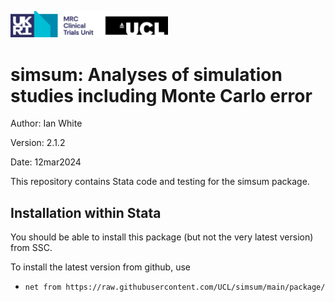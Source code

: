 <a href ="https://www.mrcctu.ucl.ac.uk/"><img src="MRCCTU_at_UCL_Logo.png" width="50%" /></a>

# simsum: Analyses of simulation studies including Monte Carlo error

Author: Ian White

Version: 2.1.2

Date: 12mar2024

This repository contains Stata code and testing for the simsum package.

## Installation within Stata
You should be able to install this package (but not the very latest version) from SSC.

To install the latest version from github, use
- `net from https://raw.githubusercontent.com/UCL/simsum/main/package/`
